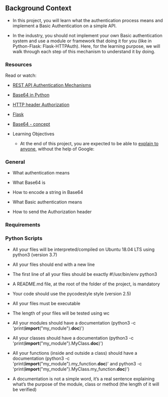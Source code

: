 ## Background Context  

- In this project, you will learn what the authentication process means and implement a Basic Authentication on a simple API.  


- In the industry, you should not implement your own Basic authentication system and use a module or framework that doing it for you (like in Python-Flask: Flask-HTTPAuth). Here, for the learning purpose, we will walk through each step of this mechanism to understand it by doing.  




### Resources  

Read or watch:

- [REST API Authentication
Mechanisms](https://intranet.alxswe.com/rltoken/ssg5umgsMk5jKM8WRHk2Ug)  

- [Base64 in Python](https://intranet.alxswe.com/rltoken/RpaPRyKx1rdHgRSUyuPfeg)  

- [HTTP header
  Authorization](https://intranet.alxswe.com/rltoken/WlARq8tQPUGQq5VphLKM4w)  

- [Flask](https://intranet.alxswe.com/rltoken/HG5WXgSja5kMa29fbMd9Aw)  

- [Base64 - concept](https://intranet.alxswe.com/rltoken/br6Rp4iMaOce6EAC-JQnOw)  

- Learning Objectives
    * At the end of this project, you are expected to be able to [explain to anyone](https://intranet.alxswe.com/rltoken/swiIZazfz7mspY1vjuy_Zg), without the help of Google:  


### General  

- What authentication means  

- What Base64 is  

- How to encode a string in Base64  

- What Basic authentication means  

- How to send the Authorization header  

### Requirements  


### Python Scripts  

- All your files will be interpreted/compiled on Ubuntu 18.04 LTS using python3 (version 3.7)  

- All your files should end with a new line  

- The first line of all your files should be exactly #!/usr/bin/env python3  

- A README.md file, at the root of the folder of the project, is mandatory  

- Your code should use the pycodestyle style (version 2.5)  

- All your files must be executable  

- The length of your files will be tested using wc  

- All your modules should have a documentation (python3 -c 'print(__import__("my_module").__doc__)')  

- All your classes should have a documentation (python3 -c 'print(__import__("my_module").MyClass.__doc__)')  

- All your functions (inside and outside a class) should have a documentation (python3 -c 'print(__import__("my_module").my_function.__doc__)' and python3 -c 'print(__import__("my_module").MyClass.my_function.__doc__)')  

- A documentation is not a simple word, it’s a real sentence explaining what’s the purpose of the module, class or method (the length of it will be verified)  



